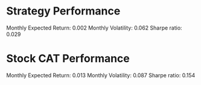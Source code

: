 # Strategy Performance
Monthly Expected Return: 0.002
Monthly Volatility: 0.062
Sharpe ratio: 0.029
# Stock CAT Performance
Monthly Expected Return: 0.013
Monthly Volatility: 0.087
Sharpe ratio: 0.154
